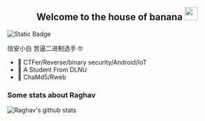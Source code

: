 <h2 align="Center">  Welcome to the house of banana <img src="https://media.giphy.com/media/WUlplcMpOCEmTGBtBW/giphy.gif" width="30"> </h3>
<img alt="Static Badge" src="https://img.shields.io/badge/Android-green">



信安小白 苦逼二进制选手 🤓

- 🔭 CTFer/Reverse/binary security/Android/IoT
- 🌱 A Student From DLNU
- 👯 ChaMd5/Rweb

### Some stats about Raghav
<img alt="Raghav's github stats" src="https://github-readme-stats.vercel.app/api?username=bananashipsBBQ&&show_icons=true&title_color=ffffff&icon_color=bb2acf&text_color=daf7dc&bg_color=151515" >
